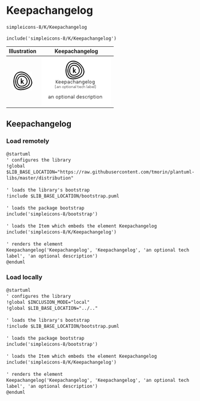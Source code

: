 # Keepachangelog


```text
simpleicons-8/K/Keepachangelog
```

```text
include('simpleicons-8/K/Keepachangelog')
```



| Illustration | Keepachangelog |
| :---: | :---: |
| ![illustration for Illustration](../../simpleicons-8/K/Keepachangelog.png) | ![illustration for Keepachangelog](../../simpleicons-8/K/Keepachangelog.Local.png) |




## Keepachangelog

### Load remotely
```plantuml
@startuml
' configures the library
!global $LIB_BASE_LOCATION="https://raw.githubusercontent.com/tmorin/plantuml-libs/master/distribution"

' loads the library's bootstrap
!include $LIB_BASE_LOCATION/bootstrap.puml

' loads the package bootstrap
include('simpleicons-8/bootstrap')

' loads the Item which embeds the element Keepachangelog
include('simpleicons-8/K/Keepachangelog')

' renders the element
Keepachangelog('Keepachangelog', 'Keepachangelog', 'an optional tech label', 'an optional description')
@enduml
```

### Load locally
```plantuml
@startuml
' configures the library
!global $INCLUSION_MODE="local"
!global $LIB_BASE_LOCATION="../.."

' loads the library's bootstrap
!include $LIB_BASE_LOCATION/bootstrap.puml

' loads the package bootstrap
include('simpleicons-8/bootstrap')

' loads the Item which embeds the element Keepachangelog
include('simpleicons-8/K/Keepachangelog')

' renders the element
Keepachangelog('Keepachangelog', 'Keepachangelog', 'an optional tech label', 'an optional description')
@enduml
```

